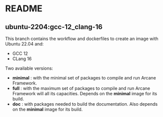 # README
## ubuntu-2204:gcc-12_clang-16

This branch contains the workflow and dockerfiles to create an
image with Ubuntu 22.04 and:
- GCC 12
- CLang 16

Two available versions:
- **minimal** : with the minimal set of packages to compile and 
  run Arcane Framework.
- **full** : with the maximum set of packages to compile and run
  Arcane Framework will all its capacities. Depends on the
  **minimal** image for its build.
- **doc** : with packages needed to build the documentation. Also
  depends on the **minimal** image for its build.
  